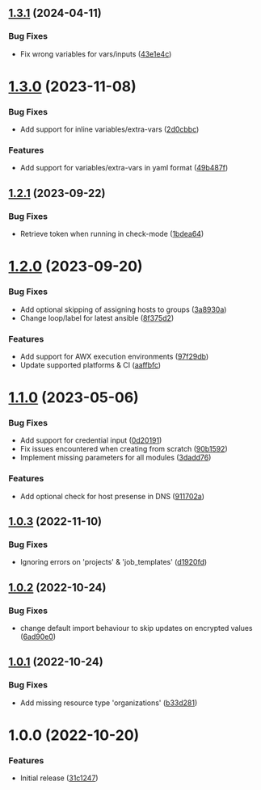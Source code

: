 ## [1.3.1](https://github.com/de-it-krachten/ansible-role-awx_casc/compare/v1.3.0...v1.3.1) (2024-04-11)


### Bug Fixes

* Fix wrong variables for vars/inputs ([43e1e4c](https://github.com/de-it-krachten/ansible-role-awx_casc/commit/43e1e4c498374e12c3592974757a42f1e201c078))

# [1.3.0](https://github.com/de-it-krachten/ansible-role-awx_casc/compare/v1.2.1...v1.3.0) (2023-11-08)


### Bug Fixes

* Add support for inline variables/extra-vars ([2d0cbbc](https://github.com/de-it-krachten/ansible-role-awx_casc/commit/2d0cbbcb4e8048d21c8f006057e67f7c9e783dcd))


### Features

* Add support for variables/extra-vars in yaml format ([49b487f](https://github.com/de-it-krachten/ansible-role-awx_casc/commit/49b487f828f0e9967bafe89e7dd59eb55f14c620))

## [1.2.1](https://github.com/de-it-krachten/ansible-role-awx_casc/compare/v1.2.0...v1.2.1) (2023-09-22)


### Bug Fixes

* Retrieve token when running in check-mode ([1bdea64](https://github.com/de-it-krachten/ansible-role-awx_casc/commit/1bdea640dd39f68d583e3c9ced4af99e18d5e14d))

# [1.2.0](https://github.com/de-it-krachten/ansible-role-awx_casc/compare/v1.1.0...v1.2.0) (2023-09-20)


### Bug Fixes

* Add optional skipping of assigning hosts to groups ([3a8930a](https://github.com/de-it-krachten/ansible-role-awx_casc/commit/3a8930aa34dfe2597ba7fbf8f58edefa673e31df))
* Change loop/label for latest ansible ([8f375d2](https://github.com/de-it-krachten/ansible-role-awx_casc/commit/8f375d22391581870adeb14e499e8b72e4b7406e))


### Features

* Add support for AWX execution environments ([97f29db](https://github.com/de-it-krachten/ansible-role-awx_casc/commit/97f29dbdd027f1cb63590c1440af2d068b660c94))
* Update supported platforms & CI ([aaffbfc](https://github.com/de-it-krachten/ansible-role-awx_casc/commit/aaffbfcd26a7d2040c01af6c5ca2f5e4fa375d7f))

# [1.1.0](https://github.com/de-it-krachten/ansible-role-awx_casc/compare/v1.0.3...v1.1.0) (2023-05-06)


### Bug Fixes

* Add support for credential input ([0d20191](https://github.com/de-it-krachten/ansible-role-awx_casc/commit/0d20191548421cb795a7b387a04656a6dba046f9))
* Fix issues encountered when creating from scratch ([90b1592](https://github.com/de-it-krachten/ansible-role-awx_casc/commit/90b1592187e492f0434bf0f6b31b1c843449471c))
* Implement missing parameters for all modules ([3dadd76](https://github.com/de-it-krachten/ansible-role-awx_casc/commit/3dadd766af5aaf09bf219cd19538112e315764a0))


### Features

* Add optional check for host presense in DNS ([911702a](https://github.com/de-it-krachten/ansible-role-awx_casc/commit/911702a03711ffeb7160b1286fb17acc95a00e9f))

## [1.0.3](https://github.com/de-it-krachten/ansible-role-awx_casc/compare/v1.0.2...v1.0.3) (2022-11-10)


### Bug Fixes

* Ignoring errors on 'projects' & 'job_templates' ([d1920fd](https://github.com/de-it-krachten/ansible-role-awx_casc/commit/d1920fd1ef2dfd011e642d9a82a9c02b8450049f))

## [1.0.2](https://github.com/de-it-krachten/ansible-role-awx_casc/compare/v1.0.1...v1.0.2) (2022-10-24)


### Bug Fixes

* change default import behaviour to skip updates on encrypted values ([6ad90e0](https://github.com/de-it-krachten/ansible-role-awx_casc/commit/6ad90e0183ca42eb197b7769141e6e3b5c89d83d))

## [1.0.1](https://github.com/de-it-krachten/ansible-role-awx_casc/compare/v1.0.0...v1.0.1) (2022-10-24)


### Bug Fixes

* Add missing resource type 'organizations' ([b33d281](https://github.com/de-it-krachten/ansible-role-awx_casc/commit/b33d2817e64860481154d8a3c8c8d3b925314bd3))

# 1.0.0 (2022-10-20)


### Features

* Initial release ([31c1247](https://github.com/de-it-krachten/ansible-role-awx_casc/commit/31c1247c657bb890a615a9407659ecd2410f3545))
